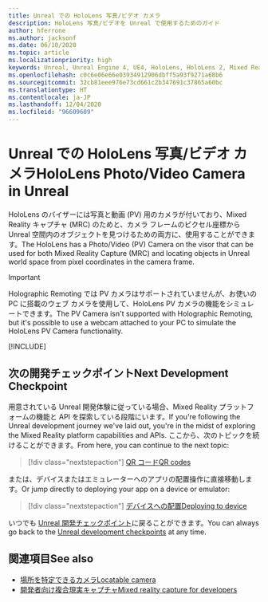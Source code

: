 ```yaml
---
title: Unreal での HoloLens 写真/ビデオ カメラ
description: HoloLens 写真/ビデオを Unreal で使用するためのガイド
author: hferrone
ms.author: jacksonf
ms.date: 06/10/2020
ms.topic: article
ms.localizationpriority: high
keywords: Unreal, Unreal Engine 4, UE4, HoloLens, HoloLens 2, Mixed Reality, 開発, 機能, ドキュメント, ガイド, ホログラム, カメラ, PV カメラ, MRC, Mixed Reality ヘッドセット, Windows Mixed Reality ヘッドセット, 仮想現実ヘッドセット
ms.openlocfilehash: c0c6e06e66e03934912906dbff5a93f9271a68b6
ms.sourcegitcommit: 32cb81eee976e73cd661c2b347691c37865a60bc
ms.translationtype: HT
ms.contentlocale: ja-JP
ms.lasthandoff: 12/04/2020
ms.locfileid: "96609609"
---
```

# <a name="hololens-photovideo-camera-in-unreal"></a><span data-ttu-id="5cc17-104">Unreal での HoloLens 写真/ビデオ カメラ</span><span class="sxs-lookup"><span data-stu-id="5cc17-104">HoloLens Photo/Video Camera in Unreal</span></span>

<span data-ttu-id="5cc17-105">HoloLens のバイザーには写真と動画 (PV) 用のカメラが付いており、Mixed Reality キャプチャ (MRC) のためと、カメラ フレームのピクセル座標から Unreal 空間内のオブジェクトを見つけるための両方に、使用することができます。</span><span class="sxs-lookup"><span data-stu-id="5cc17-105">The HoloLens has a Photo/Video (PV) Camera on the visor that can be used for both Mixed Reality Capture (MRC) and locating objects in Unreal world space from pixel coordinates in the camera frame.</span></span>

> [!IMPORTANT]
> <span data-ttu-id="5cc17-106">Holographic Remoting では PV カメラはサポートされていませんが、お使いの PC に搭載のウェブ カメラを使用して、HoloLens PV カメラの機能をシミュレートできます。</span><span class="sxs-lookup"><span data-stu-id="5cc17-106">The PV Camera isn't supported with Holographic Remoting, but it's possible to use a webcam attached to your PC to simulate the HoloLens PV Camera functionality.</span></span>

[!INCLUDE[](includes/tabs-pv-camera.md)]

## <a name="next-development-checkpoint"></a><span data-ttu-id="5cc17-107">次の開発チェックポイント</span><span class="sxs-lookup"><span data-stu-id="5cc17-107">Next Development Checkpoint</span></span>

<span data-ttu-id="5cc17-108">用意されている Unreal 開発体験に従っている場合、Mixed Reality プラットフォームの機能と API を探索している段階にいます。</span><span class="sxs-lookup"><span data-stu-id="5cc17-108">If you're following the Unreal development journey we've laid out, you're in the midst of exploring the Mixed Reality platform capabilities and APIs.</span></span> <span data-ttu-id="5cc17-109">ここから、次のトピックを続けることができます。</span><span class="sxs-lookup"><span data-stu-id="5cc17-109">From here, you can continue to the next topic:</span></span>

> [!div class="nextstepaction"]
> [<span data-ttu-id="5cc17-110">QR コード</span><span class="sxs-lookup"><span data-stu-id="5cc17-110">QR codes</span></span>](unreal-qr-codes.md)

<span data-ttu-id="5cc17-111">または、デバイスまたはエミュレーターへのアプリの配置操作に直接移動します。</span><span class="sxs-lookup"><span data-stu-id="5cc17-111">Or jump directly to deploying your app on a device or emulator:</span></span>

> [!div class="nextstepaction"]
> [<span data-ttu-id="5cc17-112">デバイスへの配置</span><span class="sxs-lookup"><span data-stu-id="5cc17-112">Deploying to device</span></span>](unreal-deploying.md)

<span data-ttu-id="5cc17-113">いつでも [Unreal 開発チェックポイント](unreal-development-overview.md#3-platform-capabilities-and-apis)に戻ることができます。</span><span class="sxs-lookup"><span data-stu-id="5cc17-113">You can always go back to the [Unreal development checkpoints](unreal-development-overview.md#3-platform-capabilities-and-apis) at any time.</span></span>

## <a name="see-also"></a><span data-ttu-id="5cc17-114">関連項目</span><span class="sxs-lookup"><span data-stu-id="5cc17-114">See also</span></span>
* [<span data-ttu-id="5cc17-115">場所を特定できるカメラ</span><span class="sxs-lookup"><span data-stu-id="5cc17-115">Locatable camera</span></span>](../platform-capabilities-and-apis/locatable-camera.md)
* [<span data-ttu-id="5cc17-116">開発者向け複合現実キャプチャ</span><span class="sxs-lookup"><span data-stu-id="5cc17-116">Mixed reality capture for developers</span></span>](../platform-capabilities-and-apis/mixed-reality-capture-for-developers.md)
